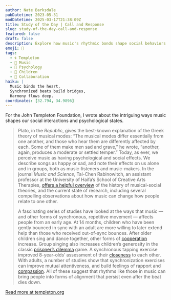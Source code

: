 ```yaml
---
author: Nate Barksdale
pubDatetime: 2023-05-31
modDatetime: 2025-03-17T21:38:09Z
title: Study of the Day | Call and Response
slug: study-of-the-day-call-and-response
featured: false
draft: false
description: Explore how music's rhythmic bonds shape social behaviors and foster connections, from toddlers to adults.
emoji: 🎵
tags:
  - 🌀 Templeton
  - 🎵 Music
  - 🧠 Psychology
  - 👶 Children
  - 🤝 Collaboration
haiku: |
  Music binds the heart,  
  Synchronized beats build bridges,  
  Harmony flows deep.
coordinates: [32.794, 34.9896]
---
```


For the John Templeton Foundation, I wrote about the intriguing ways music shapes our social interactions and psychological states.

> Plato, in the *Republic*, gives the best-known explanation of the Greek theory of musical modes: “The musical modes differ essentially from one another, and those who hear them are differently affected by each. Some of them make men sad and grave,” he wrote, “another, again, produces a moderate or settled temper.” Today, as ever, we perceive music as having psychological and social effects. We describe songs as happy or sad, and note their effects on us alone and in groups, both as music-listeners and music-makers. In the journal *Music and Science,* Tal-Chen Rabinowitch, an assistant professor at the University of Haifa’s School of Creative Arts Therapies, [offers a helpful overview](https://journals.sagepub.com/doi/10.1177/2059204320939772#bibr37-2059204320939772) of the history of musical-social theories, and the current state of research, including several compelling observations about how music can change how people relate to one other.
>
> A fascinating series of studies have looked at the ways that music — and other forms of synchronous, repetitive movement — affects people from an early age. At 14 months, children who have been gently bounced in sync with an adult are more willing to later extend help than those who received out-of-sync bounces. After older children sing and dance together, other forms of [cooperation](https://www.sciencedirect.com/science/article/pii/S1090513810000462) increase. Group singing also increases children’s generosity in the classic [prisoner’s dilemma](https://econtent.hogrefe.com/doi/abs/10.1027/1864-9335/a000282?journalCode=zsp) game. A synchronous tapping exercise improved 8-year-olds’ assessment of their [closeness](https://journals.plos.org/plosone/article?id=10.1371/journal.pone.0120878) to each other. With adults, a number of studies show that synchronization exercises can improve mutual attentiveness, and build feelings of rapport and [compassion](https://psycnet.apa.org/record/2011-07236-006). All of these suggest that rhythms like those in music can bring people into forms of alignment that persist even after the beat dies down.

[Read more at templeton.org](https://www.templeton.org/news/call-and-response)
